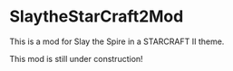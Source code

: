 # SlaytheStarCraft2Mod

This is a mod for Slay the Spire in a STARCRAFT II theme.

This mod is still under construction!
